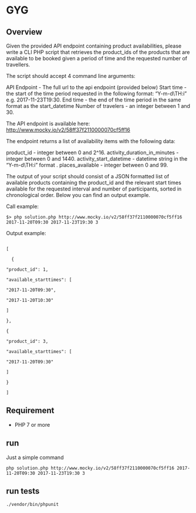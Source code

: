 # GYG

## Overview
Given the provided API endpoint containing product availabilities, please write a CLI PHP script that retrieves the product_ids of the products that are available to be booked given a period of time and the requested number of travellers.


The script should accept 4 command line arguments:

API Endpoint - The full url to the api endpoint (provided below)
Start time - the start of the time period requested in the following format: “Y-m-d\\TH:i”  e.g. 2017-11-23T19:30.
End time - the end of the time period in the same format as the start_datetime
Number of travelers - an integer between 1 and 30.


The API endpoint is available here: http://www.mocky.io/v2/58ff37f2110000070cf5ff16



The endpoint returns a list of availability items with the following data:



product_id  - integer between 0 and 2^16.
activity_duration_in_minutes - integer between 0 and 1440.
activity_start_datetime - datetime string in the “Y-m-d\\TH:i”  format .
places_available - integer between 0 and 99.



The output of your script should consist of a JSON formatted list of available products containing the product_id and the relevant start times available for the requested interval and number of participants, sorted in chronological order. Below you can find an output example.



Call example:



`$> php solution.php http://www.mocky.io/v2/58ff37f2110000070cf5ff16 2017-11-20T09:30 2017-11-23T19:30 3`



Output example:
```

[

  {

"product_id": 1,

"available_starttimes": [

"2017-11-20T09:30",

"2017-11-20T10:30"

]

},

{

"product_id": 3,

"available_starttimes": [

"2017-11-20T09:30"

]

}

]
```


## Requirement

- PHP 7 or more


## run
Just a simple command

`php solution.php http://www.mocky.io/v2/58ff37f2110000070cf5ff16 2017-11-20T09:30 2017-11-23T19:30 3`


## run tests
`./vendor/bin/phpunit`

